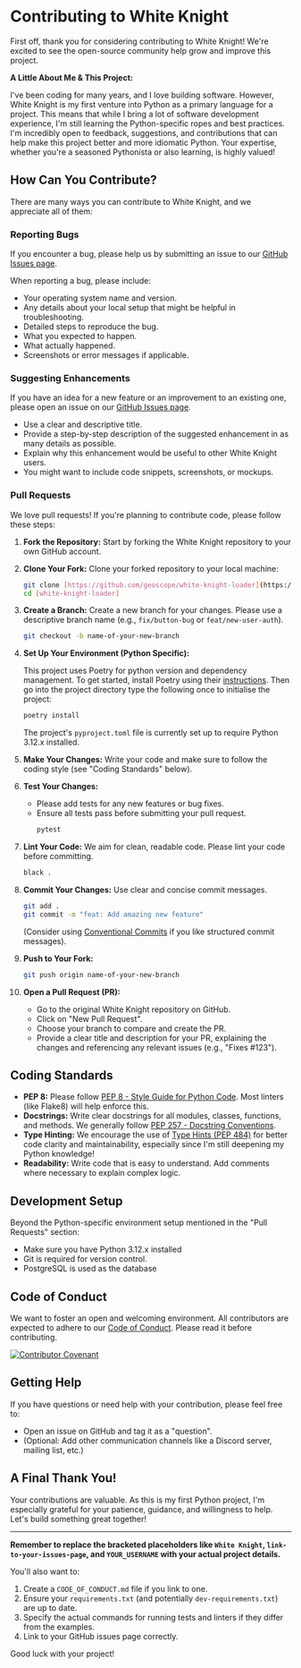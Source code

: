 # Contributing to White Knight

First off, thank you for considering contributing to White Knight! We're excited to see the open-source community help grow and improve this project.

**A Little About Me & This Project:**

I've been coding for many years, and I love building software. However, White Knight is my first venture into Python as a primary language for a project. This means that while I bring a lot of software development experience, I'm still learning the Python-specific ropes and best practices. I'm incredibly open to feedback, suggestions, and contributions that can help make this project better and more idiomatic Python. Your expertise, whether you're a seasoned Pythonista or also learning, is highly valued!

## How Can You Contribute?

There are many ways you can contribute to White Knight, and we appreciate all of them:

### Reporting Bugs
If you encounter a bug, please help us by submitting an issue to our [GitHub Issues page](https://github.com/geoscope/white-knight-loader/issues).

When reporting a bug, please include:
* Your operating system name and version.
* Any details about your local setup that might be helpful in troubleshooting.
* Detailed steps to reproduce the bug.
* What you expected to happen.
* What actually happened.
* Screenshots or error messages if applicable.

### Suggesting Enhancements
If you have an idea for a new feature or an improvement to an existing one, please open an issue on our [GitHub Issues page](https://github.com/geoscope/white-knight-loader/issues).
* Use a clear and descriptive title.
* Provide a step-by-step description of the suggested enhancement in as many details as possible.
* Explain why this enhancement would be useful to other White Knight users.
* You might want to include code snippets, screenshots, or mockups.

### Pull Requests
We love pull requests! If you're planning to contribute code, please follow these steps:

1.  **Fork the Repository:** Start by forking the White Knight repository to your own GitHub account.
2.  **Clone Your Fork:** Clone your forked repository to your local machine:
    ```bash
    git clone [https://github.com/geoscope/white-knight-loader](https://github.com/geoscope/white-knight-loader).git
    cd [white-knight-loader]
    ```
3.  **Create a Branch:** Create a new branch for your changes. Please use a descriptive branch name (e.g., `fix/button-bug` or `feat/new-user-auth`).
    ```bash
    git checkout -b name-of-your-new-branch
    ```
4.  **Set Up Your Environment (Python Specific):**
    
    This project uses Poetry for python version and dependency management. To get started, install Poetry using their [instructions](https://python-poetry.org/docs/). 
    Then go into the project directory type the following once to initialise the project:
    
    ```bash
    poetry install
    ```

    The project's `pyproject.toml` file is currently set up to require Python 3.12.x installed.
    
5.  **Make Your Changes:** Write your code and make sure to follow the coding style (see "Coding Standards" below).
6.  **Test Your Changes:**
    * Please add tests for any new features or bug fixes.
    * Ensure all tests pass before submitting your pull request.
        ```bash
        pytest
        ```
7.  **Lint Your Code:** We aim for clean, readable code. Please lint your code before committing.
    ```bash
    black .
    ```
8.  **Commit Your Changes:** Use clear and concise commit messages.
    ```bash
    git add .
    git commit -m "feat: Add amazing new feature"
    ```
    (Consider using [Conventional Commits](https://www.conventionalcommits.org/) if you like structured commit messages).
9.  **Push to Your Fork:**
    ```bash
    git push origin name-of-your-new-branch
    ```
10. **Open a Pull Request (PR):**
    * Go to the original White Knight repository on GitHub.
    * Click on "New Pull Request".
    * Choose your branch to compare and create the PR.
    * Provide a clear title and description for your PR, explaining the changes and referencing any relevant issues (e.g., "Fixes #123").

## Coding Standards

* **PEP 8:** Please follow [PEP 8 - Style Guide for Python Code](https://www.python.org/dev/peps/pep-0008/). Most linters (like Flake8) will help enforce this.
* **Docstrings:** Write clear docstrings for all modules, classes, functions, and methods. We generally follow [PEP 257 - Docstring Conventions](https://www.python.org/dev/peps/pep-0257/).
* **Type Hinting:** We encourage the use of [Type Hints (PEP 484)](https://www.python.org/dev/peps/pep-0484/) for better code clarity and maintainability, especially since I'm still deepening my Python knowledge!
* **Readability:** Write code that is easy to understand. Add comments where necessary to explain complex logic.

## Development Setup

Beyond the Python-specific environment setup mentioned in the "Pull Requests" section:
* Make sure you have Python 3.12.x installed 
* Git is required for version control.
* PostgreSQL is used as the database


## Code of Conduct

We want to foster an open and welcoming environment. All contributors are expected to adhere to our [Code of Conduct](CODE_OF_CONDUCT.md). Please read it before contributing.

[![Contributor Covenant](https://img.shields.io/badge/Contributor%20Covenant-2.1-4baaaa.svg)](code_of_conduct.md)

## Getting Help

If you have questions or need help with your contribution, please feel free to:
* Open an issue on GitHub and tag it as a "question".
* (Optional: Add other communication channels like a Discord server, mailing list, etc.)

## A Final Thank You!

Your contributions are valuable. As this is my first Python project, I'm especially grateful for your patience, guidance, and willingness to help. Let's build something great together!

---

**Remember to replace the bracketed placeholders like `White Knight`, `link-to-your-issues-page`, and `YOUR_USERNAME` with your actual project details.**

You'll also want to:
1.  Create a `CODE_OF_CONDUCT.md` file if you link to one.
2.  Ensure your `requirements.txt` (and potentially `dev-requirements.txt`) are up to date.
3.  Specify the actual commands for running tests and linters if they differ from the examples.
4.  Link to your GitHub issues page correctly.

Good luck with your project!